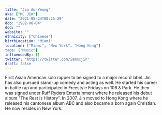 ```yaml
---
title: "Jin Au-Yeung"
aka: ["MC Jin"]
date: "2021-05-24T00:25:29"
dob: "1982-06-04"
dod: ""
website: ""
ethnicity: ["Chinese"]
birthLocation: "Miami"
location: ["Miami", "New York", "Hong Kong"]
tags: ["Music"]
influencedBy: []
twitter: "https://twitter.com/iammcjin"
draft: false
---
```


First Asian American solo rapper to be signed to a major record label. Jin has also pursued stand-up comedy and acting as well.
He started his career in battle rap and participated in Freestyle Fridays on 106 & Park.
He then was signed under Ruff Ryders Entertainment where he released his debut album "The Rest is History".
In 2007, Jin moved to Hong Kong where he released his cantonese album ABC and also became a born again Christian.
He now resides in New York.
